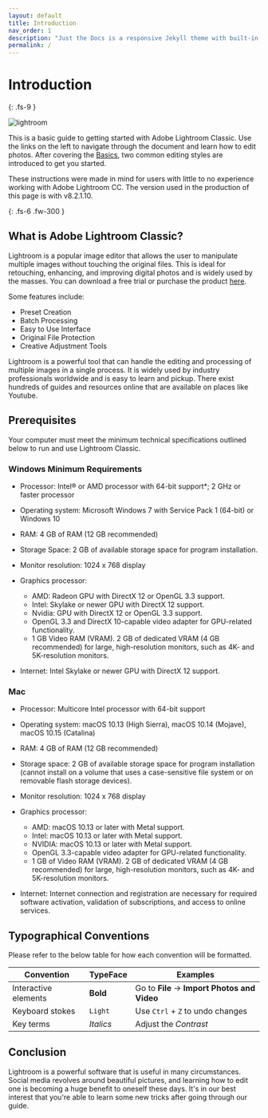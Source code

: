 ```yaml
---
layout: default
title: Introduction
nav_order: 1
description: "Just the Docs is a responsive Jekyll theme with built-in search that is easily customizable and hosted on GitHub Pages."
permalink: /
---
```


# Introduction
{: .fs-9 }

![lightroom](https://upload.wikimedia.org/wikipedia/commons/thumb/5/56/Adobe_Photoshop_Lightroom_Classic_CC_icon.svg/220px-Adobe_Photoshop_Lightroom_Classic_CC_icon.svg.png)

This is a basic guide to getting started with Adobe Lightroom Classic. Use the links on the left to navigate through the document and learn how to edit photos. After covering the [Basics](https://jmajam.github.io//hans-and-justin-lightroom/docs/), two common editing styles are introduced to get you started.

These instructions were made in mind for users with little to no experience working with Adobe Lightroom CC. The version used in the production of this page is with v8.2.1.10. 

{: .fs-6 .fw-300 }

## What is Adobe Lightroom Classic?
Lightroom is a popular image editor that allows the user to manipulate multiple images without touching the original files. This is ideal for retouching, enhancing, and improving digital photos and is widely used by the masses. You can download a free trial or purchase the product [here](https://www.adobe.com/products/photoshop-lightroom.html).

Some features include:
* Preset Creation
* Batch Processing
* Easy to Use Interface
* Original File Protection
* Creative Adjustment Tools

Lightroom is a powerful tool that can handle the editing and processing of multiple images in a single process. It is widely used by industry professionals worldwide and is easy to learn and pickup. There exist hundreds of guides and resources online that are available on places like Youtube.

## Prerequisites
Your computer must meet the minimum technical specifications outlined below to run and use Lightroom Classic. 

### Windows Minimum Requirements
* Processor: Intel® or AMD processor with 64-bit support*; 2 GHz or faster  processor

* Operating system: Microsoft Windows 7 with Service Pack 1 (64-bit) or Windows 10

* RAM: 4 GB of RAM (12 GB recommended)

* Storage Space: 2 GB of available storage space for program installation.

* Monitor resolution: 1024 x 768 display

* Graphics processor:
   * AMD: Radeon GPU with DirectX 12 or OpenGL 3.3 support.
   * Intel: Skylake or newer GPU with DirectX 12 support.
   * Nvidia: GPU with DirectX 12 or OpenGL 3.3 support.
   * OpenGL 3.3 and DirectX 10-capable video adapter for GPU-related functionality.
   * 1 GB Video RAM (VRAM). 2 GB of dedicated VRAM (4 GB  recommended) for large, high-resolution monitors, such as  4K- and 5K-resolution monitors.

* Internet: Intel Skylake or newer GPU with DirectX 12 support.

### Mac
* Processor: Multicore Intel processor with 64-bit support

* Operating system: macOS 10.13 (High Sierra), macOS 10.14 (Mojave), macOS 10.15 (Catalina)

* RAM: 4 GB of RAM (12 GB recommended)

* Storage space: 2 GB of available storage space for program installation (cannot install on a volume that uses a case-sensitive file system or on removable flash storage devices).

* Monitor resolution: 1024 x 768 display

* Graphics processor:
    * AMD: macOS 10.13 or later with Metal support.
    * Intel: macOS 10.13 or later with Metal support.
    * NVIDIA: macOS 10.13 or later with Metal support.
    * OpenGL 3.3-capable video adapter for GPU-related functionality.
    * 1 GB of Video RAM (VRAM). 2 GB of dedicated VRAM (4 GB recommended) for large, high-resolution monitors, such as 4K- and 5K-resolution monitors.

* Internet: Internet connection and registration are necessary for required software activation, validation of subscriptions, and access to online services.

## Typographical Conventions
Please refer to the below table for how each convention will be formatted.

| Convention                      | TypeFace    | Examples                                         |
|---------------------------------|--------------------------------------------------|---|
| Interactive elements | **Bold** | Go to **File** -&gt; **Import Photos and Video** |
| Keyboard stokes  | `Light` | Use `Ctrl` + `Z` to undo changes                 |
| Key terms | _Italics_ | Adjust the _Contrast_ |

## Conclusion

Lightroom is a powerful software that is useful in many circumstances. Social media revolves around beautiful pictures, and learning how to edit one is becoming a huge benefit to oneself these days. It's in our best interest that you're able to learn some new tricks after going through our guide.
